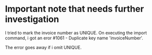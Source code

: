 # Important note that needs further investigation

I tried to mark the invoice number as UNIQUE.
On executing the import command, i got an eror
 #1061 - Duplicate key name 'invoiceNumber'.

 The error goes away if i omit UNIQUE.
